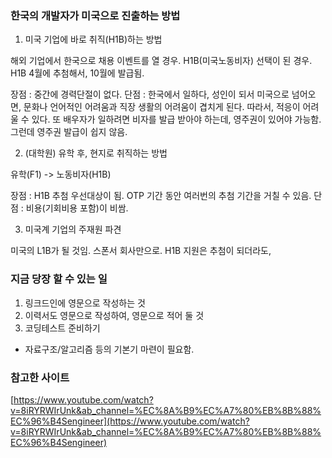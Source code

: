 ### 한국의 개발자가 미국으로 진출하는 방법

1) 미국 기업에 바로 취직(H1B)하는 방법

해외 기업에서 한국으로 채용 이벤트를 열 경우. 
H1B(미국노동비자) 선택이 된 경우. H1B 4월에 추첨해서, 10월에 발급됨. 

장점 : 중간에 경력단절이 없다. 
단점 : 한국에서 일하다, 성인이 되서 미국으로 넘어오면, 문화나 언어적인 어려움과 직장 생활의 어려움이 겹치게 된다. 따라서, 적응이 어려울 수 있다. 또 배우자가 일하려면 비자를 발급 받아야 하는데, 영주권이 있어야 가능함. 그런데 영주권 발급이 쉽지 않음. 

2) (대학원) 유학 후, 현지로 취직하는 방법 

유학(F1) -> 노동비자(H1B)

장점 : H1B 추첨 우선대상이 됨. OTP 기간 동안 여러번의 추첨 기간을 거칠 수 있음. 
단점 : 비용(기회비용 포함)이 비쌈. 

3) 미국계 기업의 주재원 파견

미국의 L1B가 될 것임. 
스폰서 회사만으로. 
H1B 지원은 추첨이 되더라도, 

### 지금 당장 할 수 있는 일

1. 링크드인에 영문으로 작성하는 것 
2. 이력서도 영문으로 작성하여, 영문으로 적어 둘 것 
3. 코딩테스트 준비하기 
  - 자료구조/알고리즘 등의 기본기 마련이 필요함. 

### 참고한 사이트

[https://www.youtube.com/watch?v=8iRYRWIrUnk&ab_channel=%EC%8A%B9%EC%A7%80%EB%8B%88%EC%96%B4Sengineer](https://www.youtube.com/watch?v=8iRYRWIrUnk&ab_channel=%EC%8A%B9%EC%A7%80%EB%8B%88%EC%96%B4Sengineer)